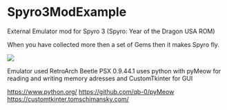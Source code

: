# Spyro3ModExample
External Emulator mod for Spyro 3 (Spyro: Year of the Dragon USA ROM)

When you have collected more then a set of Gems then it makes Spyro fly.

![](https://github.com/floowsnaake/Spyro3ModExample/blob/main/Gems_mod.gif)


Emulator used RetroArch Beetle PSX 0.9.44.1
uses python with pyMeow for reading and writing memory adresses and CustomTkinter for GUI

https://www.python.org/
https://github.com/qb-0/pyMeow
https://customtkinter.tomschimansky.com/


